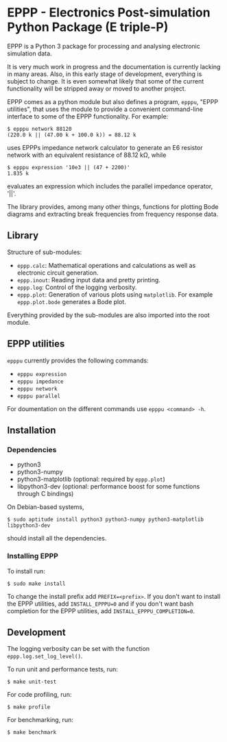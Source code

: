 # EPPP - Electronics Post-simulation Python Package (E triple-P)

EPPP is a Python 3 package for processing and analysing electronic simulation data.

It is very much work in progress and the documentation is currently lacking in many areas. Also, in this early stage of development, everything is subject to change. It is even somewhat likely that some of the current functionality will be stripped away or moved to another project.

EPPP comes as a python module but also defines a program, `epppu`, "EPPP utilities", that uses the module to provide a convenient command-line interface to some of the EPPP functionality. For example:

	$ epppu network 88120
	(220.0 k || (47.00 k + 100.0 k)) = 88.12 k

uses EPPPs impedance network calculator to generate an E6 resistor network with an equivalent resistance of 88.12 kΩ, while

	$ epppu expression '10e3 || (47 + 2200)'
	1.835 k

evaluates an expression which includes the parallel impedance operator, '||'.

The library provides, among many other things, functions for plotting Bode diagrams and extracting break frequencies from frequency response data.

## Library
Structure of sub-modules:
- `eppp.calc`: Mathematical operations and calculations as well as electronic circuit generation.
- `eppp.inout`: Reading input data and pretty printing.
- `eppp.log`: Control of the logging verbosity.
- `eppp.plot`: Generation of various plots using `matplotlib`. For example `eppp.plot.bode` generates a Bode plot.

Everything provided by the sub-modules are also imported into the root module.

## EPPP utilities
`epppu` currently provides the following commands:

- `epppu expression`
- `epppu impedance`
- `epppu network`
- `epppu parallel`

For doumentation on the different commands use
`epppu <command> -h`.

## Installation

### Dependencies
- python3
- python3-numpy
- python3-matplotlib (optional: required by `eppp.plot`)
- libpython3-dev (optional: performance boost for some functions through C bindings)

On Debian-based systems,

	$ sudo aptitude install python3 python3-numpy python3-matplotlib libpython3-dev

should install all the dependencies.

### Installing EPPP
To install run:

	$ sudo make install

To change the install prefix add `PREFIX=<prefix>`. If you don't want to install the EPPP utilities, add `INSTALL_EPPPU=0` and if you don't want bash completion for the EPPP utilities, add `INSTALL_EPPPU_COMPLETION=0`.

## Development

The logging verbosity can be set with the function `eppp.log.set_log_level()`.

To run unit and performance tests, run:

	$ make unit-test

For code profiling, run:

	$ make profile

For benchmarking, run:

	$ make benchmark
